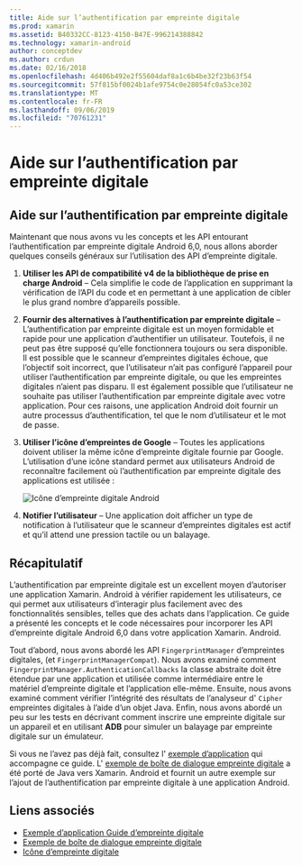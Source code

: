```yaml
---
title: Aide sur l’authentification par empreinte digitale
ms.prod: xamarin
ms.assetid: B40332CC-8123-4150-B47E-996214388842
ms.technology: xamarin-android
author: conceptdev
ms.author: crdun
ms.date: 02/16/2018
ms.openlocfilehash: 4d406b492e2f55604daf8a1c6b4be32f23b63f54
ms.sourcegitcommit: 57f815bf0024b1afe9754c0e28054fc0a53ce302
ms.translationtype: MT
ms.contentlocale: fr-FR
ms.lasthandoff: 09/06/2019
ms.locfileid: "70761231"
---
```

# <a name="fingerprint-authentication-guidance"></a>Aide sur l’authentification par empreinte digitale

## <a name="fingerprint-authentication-guidance"></a>Aide sur l’authentification par empreinte digitale

Maintenant que nous avons vu les concepts et les API entourant l’authentification par empreinte digitale Android 6,0, nous allons aborder quelques conseils généraux sur l’utilisation des API d’empreinte digitale.

1. **Utiliser les API de compatibilité v4 de la bibliothèque de prise en charge Android** &ndash; Cela simplifie le code de l’application en supprimant la vérification de l’API du code et en permettant à une application de cibler le plus grand nombre d’appareils possible.
2. **Fournir des alternatives à l’authentification par empreinte digitale** &ndash; L’authentification par empreinte digitale est un moyen formidable et rapide pour une application d’authentifier un utilisateur. Toutefois, il ne peut pas être supposé qu’elle fonctionnera toujours ou sera disponible. Il est possible que le scanneur d’empreintes digitales échoue, que l’objectif soit incorrect, que l’utilisateur n’ait pas configuré l’appareil pour utiliser l’authentification par empreinte digitale, ou que les empreintes digitales n’aient pas disparu. Il est également possible que l’utilisateur ne souhaite pas utiliser l’authentification par empreinte digitale avec votre application. Pour ces raisons, une application Android doit fournir un autre processus d’authentification, tel que le nom d’utilisateur et le mot de passe.
3. **Utiliser l’icône d’empreintes de Google** &ndash; Toutes les applications doivent utiliser la même icône d’empreinte digitale fournie par Google. L’utilisation d’une icône standard permet aux utilisateurs Android de reconnaître facilement où l’authentification par empreinte digitale des applications est utilisée : 
    
    ![Icône d’empreinte digitale Android](summary-images/ic-fp-40px.png)
    
4. **Notifier l’utilisateur** &ndash; Une application doit afficher un type de notification à l’utilisateur que le scanneur d’empreintes digitales est actif et qu’il attend une pression tactile ou un balayage. 

## <a name="summary"></a>Récapitulatif

L’authentification par empreinte digitale est un excellent moyen d’autoriser une application Xamarin. Android à vérifier rapidement les utilisateurs, ce qui permet aux utilisateurs d’interagir plus facilement avec des fonctionnalités sensibles, telles que des achats dans l’application. Ce guide a présenté les concepts et le code nécessaires pour incorporer les API d’empreinte digitale Android 6,0 dans votre application Xamarin. Android.

Tout d’abord, nous avons abordé les API `FingerprintManager` d’empreintes digitales, (et `FingerprintManagerCompat`). Nous avons examiné comment `FingerprintManager.AuthenticationCallbacks` la classe abstraite doit être étendue par une application et utilisée comme intermédiaire entre le matériel d’empreinte digitale et l’application elle-même. Ensuite, nous avons examiné comment vérifier l’intégrité des résultats de l’analyseur d' `Cipher` empreintes digitales à l’aide d’un objet Java. Enfin, nous avons abordé un peu sur les tests en décrivant comment inscrire une empreinte digitale sur un appareil et en utilisant **ADB** pour simuler un balayage par empreinte digitale sur un émulateur. 

Si vous ne l’avez pas déjà fait, consultez l' [exemple d’application](https://github.com/xamarin/monodroid-samples/tree/master/FingerprintGuide) qui accompagne ce guide. L' [exemple de boîte de dialogue empreinte digitale](https://docs.microsoft.com/samples/xamarin/monodroid-samples/android-m-fingerprintdialog) a été porté de Java vers Xamarin. Android et fournit un autre exemple sur l’ajout de l’authentification par empreinte digitale à une application Android.

## <a name="related-links"></a>Liens associés

- [Exemple d’application Guide d’empreinte digitale](https://github.com/xamarin/monodroid-samples/tree/master/FingerprintGuide)
- [Exemple de boîte de dialogue empreinte digitale](https://docs.microsoft.com/samples/xamarin/monodroid-samples/android-m-fingerprintdialog)
- [Icône d’empreinte digitale](https://raw.githubusercontent.com/xamarin/monodroid-samples/master/FingerprintGuide/FingerprintSampleApp/Resources/drawable-hdpi/ic_fp_40px.png)
